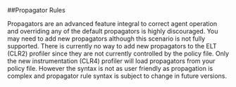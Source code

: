 
##Propagator Rules

Propagators are an advanced feature integral to correct agent operation and overriding any of the default propagators is highly discouraged.  You may need to add new propagators although this scenario is not fully supported.  There is currently no way to add new propagators to the ELT (CLR2) profiler since they are not currently controlled by the policy file.  Only the new instrumentation (CLR4) profiler will load propagators from your policy file.  However the syntax is not as user friendly as propagation is complex and propagator rule syntax is subject to change in future versions.